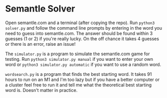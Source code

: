 # Semantle Solver

Open semantle.com and a terminal (after copying the repo).
Run `python3 solver.py` and follow the command line prompts by entering in the word you need to guess into semantle.com. The answer should be found within 3 guesses (1 or 2) if you're really lucky. On the off chance it takes 4 guesses or there is an error, raise an issue!

The `simulator.py` is a program to simulate the semantle.com game for testing. Run `python3 simulator.py manual` if you want to enter your own word or `python3 simulator.py automatic` if you want to use a random word.

`wordsearch.py` is a program that finds the best starting word. It takes 91 hours to run on an M1 and I'm too lazy but if you have a better computer or a cluster feel free to run it and tell me what the theoretical best starting word is. Doesn't matter in practice.
